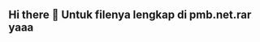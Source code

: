 ## Hi there 👋 Untuk filenya lengkap di pmb.net.rar yaaa

<!--
**hikmatcs1/hikmatcs1** is a ✨ _special_ ✨ repository because its `README.md` (this file) appears on your GitHub profile.

file lengkap di pmb.net.rar baik dari coding dan database nya
